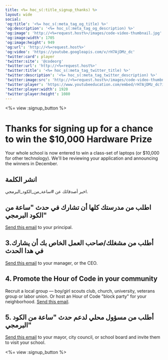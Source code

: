 ```yaml
---
title: <%= hoc_s(:title_signup_thanks) %>
layout: wide
social:
'og:title': '<%= hoc_s(:meta_tag_og_title) %>'
'og:description': '<%= hoc_s(:meta_tag_og_description) %>'
'og:image': 'http://<%=request.host%>/images/code-video-thumbnail.jpg'
'og:image:width': 1705
'og:image:height': 949
'og:url': 'http://<%=request.host%>'
'og:video': 'https://youtube.googleapis.com/v/rH7AjDMz_dc'
'twitter:card': player
'twitter:site': '@codeorg'
'twitter:url': 'http://<%=request.host%>'
'twitter:title': '<%= hoc_s(:meta_tag_twitter_title) %>'
'twitter:description': '<%= hoc_s(:meta_tag_twitter_description) %>'
'twitter:image:src': 'http://<%=request.host%>/images/code-video-thumbnail.jpg'
'twitter:player': 'https://www.youtubeeducation.com/embed/rH7AjDMz_dc?iv_load_policy=3&rel=0&autohide=1&showinfo=0'
'twitter:player:width': 1920
'twitter:player:height': 1080
---
```


<%= view :signup_button %>

# Thanks for signing up for a chance to win the $10,000 Hardware Prize

Your whole school is now entered to win a class-set of laptops (or $10,000 for other technology). We'll be reviewing your application and announcing the winners in December.

## انشر الكلمة

اخبر أصدقائك عن #ساعة_من_الكود_البرمجي.

## اطلب من مدرستك كلها أن تشارك في حدث "ساعة من الكود البرمجي"

[Send this email](<%= resolve_url('/promote#email') %>) to your principal.

## 3.أطلب من مشغلك/صاحب العمل الخاص بك أن يشارك في هدا الحدث

[Send this email](<%= resolve_url('/promote#email') %>) to your manager, or the CEO.

## 4. Promote the Hour of Code in your community

Recruit a local group — boy/girl scouts club, church, university, veterans group or labor union. Or host an Hour of Code "block party" for your neighborhood. [Send this email](<%= resolve_url('/promote#email') %>).

## 5. أطلب من مسؤول محلي لدعم حدث "ساعة من الكود البرمجي"

[Send this email](<%= resolve_url('/promote#politicians') %>) to your mayor, city council, or school board and invite them to visit your school.

<%= view :signup_button %>